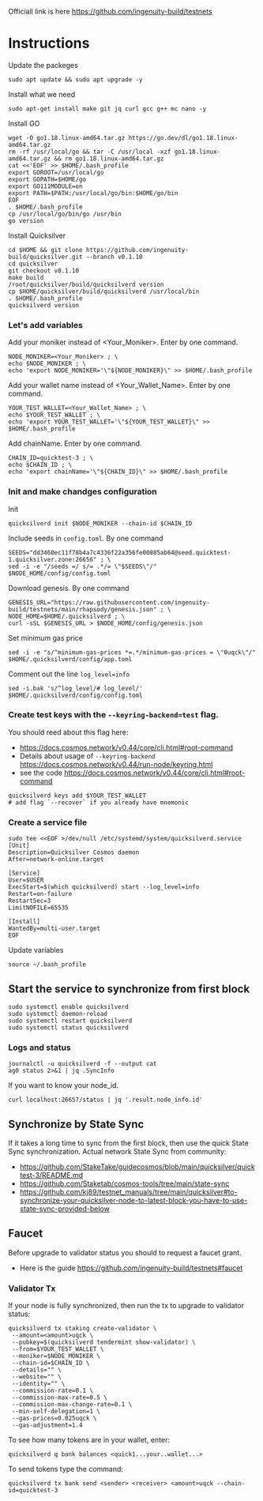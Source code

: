 Officiall link is here https://github.com/ingenuity-build/testnets

# Instructions
Update the packeges
```
sudo apt update && sudo apt upgrade -y
```
Install what we need
```
sudo apt-get install make git jq curl gcc g++ mc nano -y
```
Install GO
```
wget -O go1.18.linux-amd64.tar.gz https://go.dev/dl/go1.18.linux-amd64.tar.gz
rm -rf /usr/local/go && tar -C /usr/local -xzf go1.18.linux-amd64.tar.gz && rm go1.18.linux-amd64.tar.gz
cat <<'EOF' >> $HOME/.bash_profile
export GOROOT=/usr/local/go
export GOPATH=$HOME/go
export GO111MODULE=on
export PATH=$PATH:/usr/local/go/bin:$HOME/go/bin
EOF
. $HOME/.bash_profile
cp /usr/local/go/bin/go /usr/bin
go version
```
Install Quicksilver
```
cd $HOME && git clone https://github.com/ingenuity-build/quicksilver.git --branch v0.1.10
cd quicksilver
git checkout v0.1.10
make build
/root/quicksilver/build/quicksilverd version
cp $HOME/quicksilver/build/quicksilverd /usr/local/bin
. $HOME/.bash_profile
quicksilverd version
```
### Let's add variables
Add your moniker instead of <Your_Moniker>. Enter by one command.
```
NODE_MONIKER=<Your_Moniker> ; \
echo $NODE_MONIKER ; \
echo 'export NODE_MONIKER='\"${NODE_MONIKER}\" >> $HOME/.bash_profile
```
Add your wallet name instead of <Your_Wallet_Name>. Enter by one command.
```
YOUR_TEST_WALLET=<Your_Wallet_Name> ; \
echo $YOUR_TEST_WALLET ; \
echo 'export YOUR_TEST_WALLET='\"${YOUR_TEST_WALLET}\" >> $HOME/.bash_profile
```
Add chainName. Enter by one command.
```
CHAIN_ID=quicktest-3 ; \
echo $CHAIN_ID ; \
echo 'export chainName='\"${CHAIN_ID}\" >> $HOME/.bash_profile
```
### Init and make chandges configuration
Init
```
quicksilverd init $NODE_MONIKER --chain-id $CHAIN_ID
```
Include seeds in `config.toml`. By one command
```
SEEDS="dd3460ec11f78b4a7c4336f22a356fe00805ab64@seed.quicktest-1.quicksilver.zone:26656" ; \
sed -i -e "/seeds =/ s/= .*/= \"$SEEDS\"/"  $NODE_HOME/config/config.toml
```
Download genesis. By one command
```
GENESIS_URL="https://raw.githubusercontent.com/ingenuity-build/testnets/main/rhapsody/genesis.json" ; \
NODE_HOME=$HOME/.quicksilverd ; \
curl -sSL $GENESIS_URL > $NODE_HOME/config/genesis.json
```
Set minimum gas price
```
sed -i -e "s/^minimum-gas-prices *=.*/minimum-gas-prices = \"0uqck\"/" $HOME/.quicksilverd/config/app.toml
```
Comment out the line `log_level=info`
```
sed -i.bak 's/^log_level/# log_level/' $HOME/.quicksilverd/config/config.toml
```
### Create test keys with the `--keyring-backend=test` flag. 
You should reed about this flag here:
- https://docs.cosmos.network/v0.44/core/cli.html#root-command
- Details about usage of `--keyring-backend` https://docs.cosmos.network/v0.44/run-node/keyring.html
- see the code https://docs.cosmos.network/v0.44/core/cli.html#root-command
```
quicksilverd keys add $YOUR_TEST_WALLET
# add flag `--recover` if you already have mnemonic 
```
### Сreate a service file
```
sudo tee <<EOF >/dev/null /etc/systemd/system/quicksilverd.service
[Unit]
Description=Quicksilver Cosmos daemon
After=network-online.target

[Service]
User=$USER
ExecStart=$(which quicksilverd) start --log_level=info
Restart=on-failure
RestartSec=3
LimitNOFILE=65535

[Install]
WantedBy=multi-user.target
EOF
```
Update variables
```
source ~/.bash_profile
```
## Start the service to synchronize from first block
```
sudo systemctl enable quicksilverd
sudo systemctl daemon-reload
sudo systemctl restart quicksilverd
sudo systemctl status quicksilverd
```
### Logs and status
```
journalctl -u quicksilverd -f --output cat
ag0 status 2>&1 | jq .SyncInfo
```
If you want to know your node_id.
```
curl localhost:26657/status | jq '.result.node_info.id'
```
## Synchronize by State Sync
If it takes a long time to sync from the first block, then use the quick State Sync synchronization.
Actual network State Sync from community:
- https://github.com/StakeTake/guidecosmos/blob/main/quicksilver/quicktest-3/README.md
- https://github.com/Staketab/cosmos-tools/tree/main/state-sync
- https://github.com/kj89/testnet_manuals/tree/main/quicksilver#to-synchronize-your-quicksilver-node-to-latest-block-you-have-to-use-state-sync-provided-below


## Faucet
Before upgrade to validator status you should to request a faucet grant.
- Here is the guide https://github.com/ingenuity-build/testnets#faucet
### Validator Tx
If your node is fully synchronized, then run the tx to upgrade to validator status:
```
quicksilverd tx staking create-validator \
 --amount=<amount>uqck \
 --pubkey=$(quicksilverd tendermint show-validator) \  
 --from=$YOUR_TEST_WALLET \
 --moniker=$NODE_MONIKER \
 --chain-id=$CHAIN_ID \
 --details="" \
 --website="" \
 --identity="" \
 --commission-rate=0.1 \
 --commission-max-rate=0.5 \
 --commission-max-change-rate=0.1 \
 --min-self-delegation=1 \
 --gas-prices=0.025uqck \
 --gas-adjustment=1.4
```
To see how many tokens are in your wallet, enter:
```
quicksilverd q bank balances <quick1...your..wallet...>
```
To send tokens type the command:
```
quicksilverd tx bank send <sender> <receiver> <amount>uqck --chain-id=quicktest-3
```

















